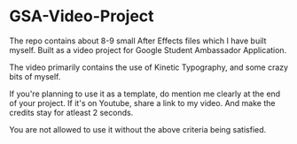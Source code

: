 GSA-Video-Project
=================

The repo contains about 8-9 small After Effects files which I have built myself. Built as a video project for 
Google Student Ambassador Application. 

The video primarily contains the use of Kinetic Typography, and some crazy bits of myself. 

If you're planning to use it as a template, do mention me clearly at the end of your project.
If it's on Youtube, share a link to my video. And make the credits stay for atleast 2 seconds.

You are not allowed to use it without the above criteria being satisfied.
